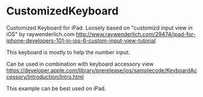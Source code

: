 # CustomizedKeyboard
Customized Keyboard for iPad. Loosely based on "customizd input view in iOS" by raywenderlich.com
http://www.raywenderlich.com/29474/ipad-for-iphone-developers-101-in-ios-6-custom-input-view-tutorial

This keyboard is mostly to help the number input. 

Can be used in combination with keyboard accessory view
https://developer.apple.com/library/prerelease/ios/samplecode/KeyboardAccessory/Introduction/Intro.html

This example can be best used on iPad.

